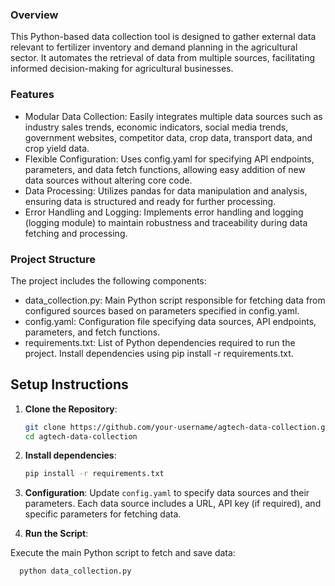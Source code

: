 ### Overview
This Python-based data collection tool is designed to gather external data relevant to fertilizer inventory and demand planning in the agricultural sector. It automates the retrieval of data from multiple sources, facilitating informed decision-making for agricultural businesses.
### Features
- Modular Data Collection: Easily integrates multiple data sources such as industry sales trends, economic indicators, social media trends, government websites, competitor data, crop data, transport data, and crop yield data.
- Flexible Configuration: Uses config.yaml for specifying API endpoints, parameters, and data fetch functions, allowing easy addition of new data sources without altering core code.
- Data Processing: Utilizes pandas for data manipulation and analysis, ensuring data is structured and ready for further processing.
- Error Handling and Logging: Implements error handling and logging (logging module) to maintain robustness and traceability during data fetching and processing.
### Project Structure
The project includes the following components:

- data_collection.py: Main Python script responsible for fetching data from configured sources based on parameters specified in config.yaml.
- config.yaml: Configuration file specifying data sources, API endpoints, parameters, and fetch functions. 
- requirements.txt: List of Python dependencies required to run the project. Install dependencies using pip install -r requirements.txt.
## Setup Instructions

1. **Clone the Repository**:
   ```bash
   git clone https://github.com/your-username/agtech-data-collection.git
   cd agtech-data-collection
2. **Install dependencies**:
   ```bash
   pip install -r requirements.txt
3. **Configuration**:
Update `config.yaml` to specify data sources and their parameters. Each data source includes a URL, API key (if required), and specific parameters for fetching data.

4. **Run the Script**:

Execute the main Python script to fetch and save data:
 ```bash
   python data_collection.py

